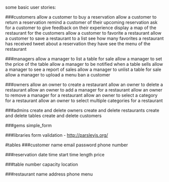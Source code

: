 some basic user stories:

###customers
allow a customer to buy a reservation
allow a customer to return a reservation
remind a customer of their upcoming reservation
ask for a customer to give feedback on their experience
display a map of the restaurant for the customers
allow a customer to favorite a restaurant
allow a customer to save a restaurant to a list
see how many favorites a restaurant has received
tweet about a reservation they have
see the menu of the restaurant

###managers
allow a manager to list a table for sale
allow a manager to set the price of the table
allow a manager to be notified when a table sells
allow a manager to see a report of sales
allow a manager to unlist a table for sale
allow a manager to upload a menu
ban a customer

###owners
allow an owner to create a restaurant
allow an owner to delete a restaurant
allow an owner to add a manager for a restaurant
allow an owner to remove a manager for a restaurant
allow an owner to select a category for a restaurant
allow an owner to select multiple categories for a restaurant

###admins
create and delete owners
create and delete restaurants
create and delete tables
create and delete customers

###gems
simple_form

###libraries
form validation - http://parsleyjs.org/


#tables
###customer
name
email
password
phone number

###reservation
date
time start
time length
price

###table
number
capacity
location

###restaurant
name
address
phone
menu

